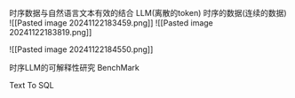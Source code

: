 时序数据与自然语言文本有效的结合
LLM(离散的token)
时序的数据(连续的数据)
![[Pasted image 20241122183459.png]]
![[Pasted image 20241122183819.png]]

![[Pasted image 20241122184550.png]]

时序LLM的可解释性研究
BenchMark



Text To SQL